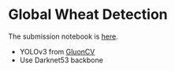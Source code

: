 # Global Wheat Detection

The submission notebook is [here](https://www.kaggle.com/ufownl/global-wheat-detection-inference).

* YOLOv3 from [GluonCV](https://gluon-cv.mxnet.io/)
* Use Darknet53 backbone
